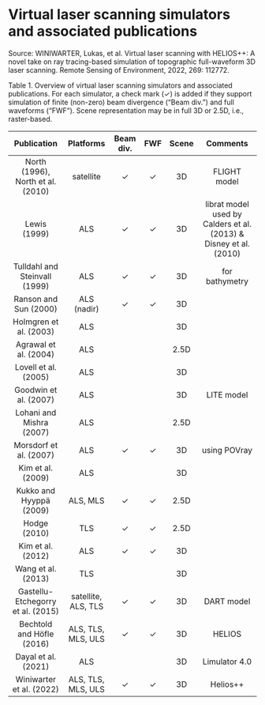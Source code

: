 # Virtual laser scanning simulators and associated publications
Source: WINIWARTER, Lukas, et al. Virtual laser scanning with HELIOS++: A novel take on ray tracing-based simulation of topographic full-waveform 3D laser scanning. Remote Sensing of Environment, 2022, 269: 112772.

Table 1. Overview of virtual laser scanning simulators and associated publications. For each simulator, a check mark (✓) is added if they support simulation of finite (non-zero) beam divergence (“Beam div.”) and full waveforms (“FWF”). Scene representation may be in full 3D or 2.5D, i.e., raster-based.

|          **Publication**          |    **Platforms**    | **Beam div.** | **FWF** | **Scene** |                            **Comments**                           |
|:---------------------------------:|:-------------------:|:-------------:|:-------:|:---------:|:-----------------------------------------------------------------:|
| North (1996), North et al. (2010) | satellite           | ✓             | ✓       | 3D        | FLIGHT model                                                      |
| Lewis (1999)                      | ALS                 | ✓             | ✓       | 3D        | librat model used by Calders et al. (2013) & Disney et al. (2010) |
| Tulldahl and Steinvall (1999)     | ALS                 | ✓             | ✓       | 3D        | for bathymetry                                                    |
| Ranson and Sun (2000)             | ALS (nadir)         | ✓             | ✓       | 3D        |                                                                   |
| Holmgren et al. (2003)            | ALS                 |               |         | 3D        |                                                                   |
| Agrawal et al. (2004)             | ALS                 |               |         | 2.5D      |                                                                   |
| Lovell et al. (2005)              | ALS                 |               |         | 3D        |                                                                   |
| Goodwin et al. (2007)             | ALS                 |               |         | 3D        | LITE model                                                        |
| Lohani and Mishra (2007)          | ALS                 |               |         | 2.5D      |                                                                   |
| Morsdorf et al. (2007)            | ALS                 | ✓             | ✓       | 3D        | using POVray                                                      |
| Kim et al. (2009)                 | ALS                 |               |         | 3D        |                                                                   |
| Kukko and Hyyppä (2009)           | ALS, MLS            | ✓             | ✓       | 2.5D      |                                                                   |
| Hodge (2010)                      | TLS                 | ✓             | ✓       | 2.5D      |                                                                   |
| Kim et al. (2012)                 | ALS                 | ✓             | ✓       | 3D        |                                                                   |
| Wang et al. (2013)                | TLS                 |               |         | 3D        |                                                                   |
| Gastellu-Etchegorry et al. (2015) | satellite, ALS, TLS | ✓             | ✓       | 3D        | DART model                                                        |
| Bechtold and Höfle (2016)         | ALS, TLS, MLS, ULS  | ✓             | ✓       | 3D        | HELIOS                                                            |
| Dayal et al. (2021)               | ALS                 |               |         | 3D        | Limulator 4.0                                                     |
| Winiwarter et al. (2022)          | ALS, TLS, MLS, ULS  | ✓              |✓         | 3D        | Helios++                                                  |
